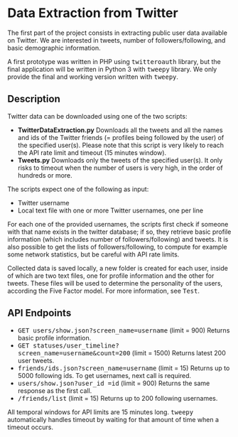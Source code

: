 Data Extraction from Twitter
======

The first part of the project consists in extracting public user data available on Twitter. We are interested in tweets, number of followers/following, and basic demographic information.

A first prototype was written in PHP using <tt>twitteroauth</tt> library, but the final application will be written in Python 3 with <tt>tweepy</tt> library. We only provide the final and working version written with <tt>tweepy</tt>.

Description
-----
Twitter data can be downloaded using one of the two scripts:

* **TwitterDataExtraction.py** Downloads all the tweets and all the names and ids of the Twitter friends (= profiles being followed by the user) of the specified user(s). Please note that this script is very likely to reach the API rate limit and timeout (15 minutes window).
* **Tweets.py** Downloads only the tweets of the specified user(s). It only risks to timeout when the number of users is very high, in the order of hundreds or more.

The scripts expect one of the following as input:

* Twitter username
* Local text file with one or more Twitter usernames, one per line

For each one of the provided usernames, the scripts first check if someone with that name exists in the twitter database; if so, they retrieve basic profile information (which includes number of followers/following) and tweets. It is also possible to get the lists of followers/following, to compute for example some network statistics, but be careful with API rate limits.

Collected data is saved locally, a new folder is created for each user, inside of which are two text files, one for profile information and the other for tweets. These files will be used to determine the personality of the users, according the Five Factor model. For more information, see <tt>Test</tt>.

API Endpoints
-----
* <tt>GET users/show.json?screen_name=username</tt> (limit = 900) Returns basic profile information.
* <tt>GET statuses/user_timeline?screen_name=username&count=200</tt> (limit = 1500) Returns latest 200 user tweets.
* <tt>friends/ids.json?screen_name=username</tt> (limit = 15) Returns up to 5000 following ids. To get usernames, next call is required.
* <tt>users/show.json?user_id =id</tt> (limit = 900) Returns the same response as the first call.
* <tt>/friends/list</tt> (limit = 15) Returns up to 200 following usernames.

All temporal windows for API limits are 15 minutes long. <tt>tweepy</tt> automatically handles timeout by waiting for that amount of time when a timeout occurs.
